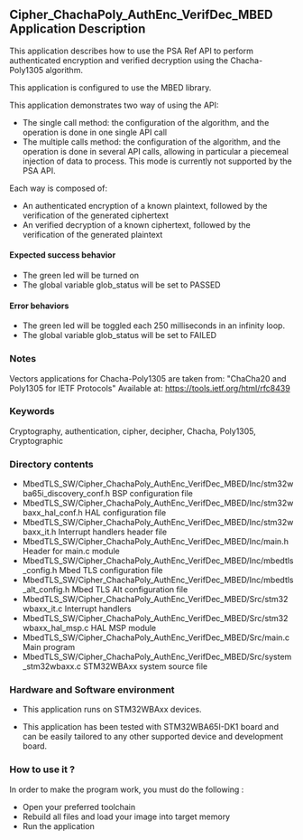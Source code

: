 ## <b>Cipher_ChachaPoly_AuthEnc_VerifDec_MBED Application Description</b>

This application describes how to use the PSA Ref API to perform
authenticated encryption and verified decryption using the Chacha-Poly1305 algorithm.

This application is configured to use the MBED library.

This application demonstrates two way of using the API:

  - The single call method: the configuration of the algorithm, and the operation is done
in one single API call
  - The multiple calls method: the configuration of the algorithm, and the operation is done
in several API calls, allowing in particular a piecemeal injection of data to process.
This mode is currently not supported by the PSA API.

Each way is composed of:

  - An authenticated encryption of a known plaintext, followed by the verification of the generated ciphertext
  - An verified decryption of a known ciphertext, followed by the verification of the generated plaintext

####  <b>Expected success behavior</b>

- The green led will be turned on
- The global variable glob_status will be set to PASSED

#### <b>Error behaviors</b>

- The green led will be toggled each 250 milliseconds in an infinity loop.
- The global variable glob_status will be set to FAILED

### <b>Notes</b>
Vectors applications for Chacha-Poly1305 are taken from:
"ChaCha20 and Poly1305 for IETF Protocols"
Available at:
 https://tools.ietf.org/html/rfc8439

### <b>Keywords</b>

Cryptography, authentication, cipher, decipher, Chacha, Poly1305, Cryptographic

### <b>Directory contents</b>

  - MbedTLS_SW/Cipher_ChachaPoly_AuthEnc_VerifDec_MBED/Inc/stm32wba65i_discovery_conf.h     BSP configuration file
  - MbedTLS_SW/Cipher_ChachaPoly_AuthEnc_VerifDec_MBED/Inc/stm32wbaxx_hal_conf.h    HAL configuration file
  - MbedTLS_SW/Cipher_ChachaPoly_AuthEnc_VerifDec_MBED/Inc/stm32wbaxx_it.h          Interrupt handlers header file
  - MbedTLS_SW/Cipher_ChachaPoly_AuthEnc_VerifDec_MBED/Inc/main.h                        Header for main.c module
  - MbedTLS_SW/Cipher_ChachaPoly_AuthEnc_VerifDec_MBED/Inc/mbedtls_config.h              Mbed TLS configuration file
  - MbedTLS_SW/Cipher_ChachaPoly_AuthEnc_VerifDec_MBED/Inc/mbedtls_alt_config.h          Mbed TLS Alt configuration file
  - MbedTLS_SW/Cipher_ChachaPoly_AuthEnc_VerifDec_MBED/Src/stm32wbaxx_it.c          Interrupt handlers
  - MbedTLS_SW/Cipher_ChachaPoly_AuthEnc_VerifDec_MBED/Src/stm32wbaxx_hal_msp.c     HAL MSP module
  - MbedTLS_SW/Cipher_ChachaPoly_AuthEnc_VerifDec_MBED/Src/main.c                        Main program
  - MbedTLS_SW/Cipher_ChachaPoly_AuthEnc_VerifDec_MBED/Src/system_stm32wbaxx.c      STM32WBAxx system source file

### <b>Hardware and Software environment</b>

  - This application runs on STM32WBAxx devices.

  - This application has been tested with STM32WBA65I-DK1 board and can be
    easily tailored to any other supported device and development board.

###  <b>How to use it ?</b>

In order to make the program work, you must do the following :

 - Open your preferred toolchain
 - Rebuild all files and load your image into target memory
 - Run the application

